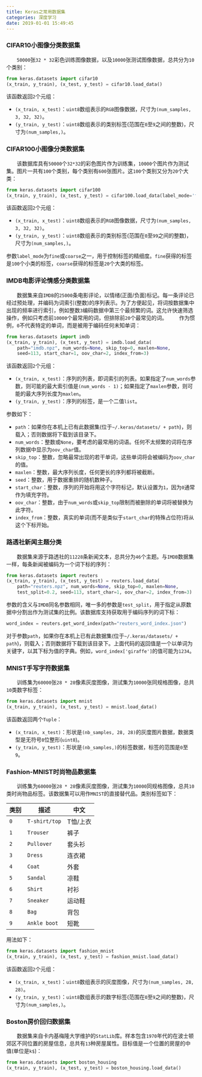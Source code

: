 ```yaml
---
title: Keras之常用数据集
categories: 深度学习
date: 2019-01-01 15:49:45
---
```

### CIFAR10小图像分类数据集

&emsp;&emsp;`50000`张`32 * 32`彩色训练图像数据，以及`10000`张测试图像数据，总共分为`10`个类别：<!--more-->

``` python
from keras.datasets import cifar10
(x_train, y_train), (x_test, y_test) = cifar10.load_data()
```

该函数返回`2`个元组：

- `(x_train, x_test)`：`uint8`数组表示的`RGB`图像数据，尺寸为`(num_samples, 3, 32, 32)`。
- `(y_train, y_test)`：`uint8`数组表示的类别标签(范围在`0`至`9`之间的整数)，尺寸为`(num_samples,)`。

### CIFAR100小图像分类数据集

&emsp;&emsp;该数据库具有`50000`个`32*32`的彩色图片作为训练集，`10000`个图片作为测试集。图片一共有`100`个类别，每个类别有`600`张图片。这`100`个类别又分为`20`个大类：

``` python
from keras.datasets import cifar100
(x_train, y_train), (x_test, y_test) = cifar100.load_data(label_mode='fine')
```

该函数返回`2`个元组：

- `(x_train, x_test)`：`uint8`数组表示的`RGB`图像数据，尺寸为`(num_samples, 3, 32, 32)`。
- `(y_train, y_test)`：`uint8`数组表示的类别标签(范围在`0`至`99`之间的整数)，尺寸为`(num_samples,)`。

参数`label_mode`为`fine`或`coarse`之一，用于控制标签的精细度。`fine`获得的标签是`100`个小类的标签，`coarse`获得的标签是`20`个大类的标签。

### IMDB电影评论情感分类数据集

&emsp;&emsp;数据集来自`IMDB`的`25000`条电影评论，以情绪(正面/负面)标记。每一条评论已经过预处理，并编码为词索引(整数)的序列表示。为了方便起见，将词按数据集中出现的频率进行索引，例如整数`3`编码数据中第三个最频繁的词。这允许快速筛选操作，例如只考虑前`10000`个最常用的词，但排除前`20`个最常见的词。
&emsp;&emsp;作为惯例，`0`不代表特定的单词，而是被用于编码任何未知单词：

``` python
from keras.datasets import imdb
(x_train, y_train), (x_test, y_test) = imdb.load_data(
    path="imdb.npz", num_words=None, skip_top=0, maxlen=None,
    seed=113, start_char=1, oov_char=2, index_from=3)
```

该函数返回`2`个元组：

- `(x_train, x_test)`：序列的列表，即词索引的列表。如果指定了`num_words`参数，则可能的最大索引值是`(num_words - 1)`；如果指定了`maxlen`参数，则可能的最大序列长度为`maxlen`。
- `(y_train, y_test)`：序列的标签，是一个二值`list`。

参数如下：

- `path`：如果你在本机上已有此数据集(位于`~/.keras/datasets/ + path`)，则载入；否则数据将下载到该目录下。
- `num_words`：整数或`None`，要考虑的最常用的词语。任何不太频繁的词将在序列数据中显示为`oov_char`值。
- `skip_top`：整数，忽略最常出现的若干单词，这些单词将会被编码为`oov_char`的值。
- `maxlen`：整数，最大序列长度，任何更长的序列都将被截断。
- `seed`：整数，用于数据重排的随机数种子。
- `start_char`：整数，序列的开始将用这个字符标记，默认设置为`1`，因为`0`通常作为填充字符。
- `oov_char`：整数，由于`num_words`或`skip_top`限制而被删除的单词将被替换为此字符。
- `index_from`：整数，真实的单词(而不是类似于`start_char`的特殊占位符)将从这个下标开始。

### 路透社新闻主题分类

&emsp;&emsp;数据集来源于路透社的`11228`条新闻文本，总共分为`46`个主题。与`IMDB`数据集一样，每条新闻被编码为一个词下标的序列：

``` python
from keras.datasets import reuters
(x_train, y_train), (x_test, y_test) = reuters.load_data(
    path="reuters.npz", num_words=None, skip_top=0, maxlen=None,
    test_split=0.2, seed=113, start_char=1, oov_char=2, index_from=3)
```

参数的含义与`IMDB`同名参数相同，唯一多的参数是`test_split`，用于指定从原数据中分割出作为测试集的比例。该数据库支持获取用于编码序列的词下标：

``` python
word_index = reuters.get_word_index(path="reuters_word_index.json")
```

对于参数`path`，如果你在本机上已有此数据集(位于`~/.keras/datasets/ + path`)，则载入；否则数据将下载到该目录下。上面代码的返回值是一个以单词为关键字，以其下标为值的字典。例如，`word_index['giraffe']`的值可能为`1234`。

### MNIST手写字符数据集

&emsp;&emsp;训练集为`60000`张`28 * 28`像素灰度图像，测试集为`10000`张同规格图像，总共`10`类数字标签：

``` python
from keras.datasets import mnist
(x_train, y_train), (x_test, y_test) = mnist.load_data()
```

该函数返回两个`Tuple`：

- `(x_train, x_test)`：形状是`(nb_samples, 28, 28)`的灰度图片数据，数据类型是无符号`8`位整形(`uint8`)。
- `(y_train, y_test)`：形状是`(nb_samples,)`的标签数据，标签的范围是`0`至`9`。

### Fashion-MNIST时尚物品数据集

&emsp;&emsp;训练集为`60000`张`28 * 28`像素灰度图像，测试集为`10000`同规格图像，总共`10`类时尚物品标签。该数据集可以用作`MNIST`的直接替代品。类别标签如下：

类别 | 描述          | 中文
----|---------------|----
`0` | `T-shirt/top` | T恤/上衣
`1` | `Trouser`     | 裤子
`2` | `Pullover`    | 套头衫
`3` | `Dress`       | 连衣裙
`4` | `Coat`        | 外套
`5` | `Sandal`      | 凉鞋
`6` | `Shirt`       | 衬衫
`7` | `Sneaker`     | 运动鞋
`8` | `Bag`         | 背包
`9` | `Ankle boot`  | 短靴

用法如下：

``` python
from keras.datasets import fashion_mnist
(x_train, y_train), (x_test, y_test) = fashion_mnist.load_data()
```

该函数返回`2`个元组：

- `(x_train, x_test)`：`uint8`数组表示的灰度图像，尺寸为`(num_samples, 28, 28)`。
- `(y_train, y_test)`：`uint8`数组表示的数字标签(范围在`0`至`9`之间的整数)，尺寸为`(num_samples,)`。

### Boston房价回归数据集

&emsp;&emsp;数据集来自卡内基梅隆大学维护的`StatLib`库。样本包含`1970`年代的在波士顿郊区不同位置的房屋信息，总共有`13`种房屋属性。目标值是一个位置的房屋的中值(单位是`k$`)：

``` python
from keras.datasets import boston_housing
(x_train, y_train), (x_test, y_test) = boston_housing.load_data()
```